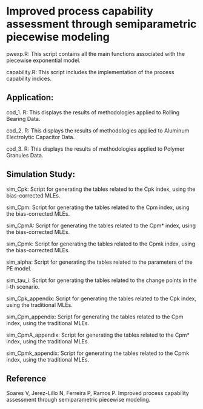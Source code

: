 # Improved process capability assessment through semiparametric piecewise modeling

pwexp.R: This script contains all the main functions associated with the piecewise exponential model.

capability.R: This script includes the implementation of the process capability indices.

## Application:

cod_1. R: This displays the results of methodologies applied to Rolling Bearing Data.

cod_2. R: This displays the results of methodologies applied to Aluminum Electrolytic Capacitor Data.

cod_3. R: This displays the results of methodologies applied to Polymer Granules Data.

## Simulation Study:

sim_Cpk: Script for generating the tables related to the Cpk index, using the bias-corrected MLEs.

sim_Cpm: Script for generating the tables related to the Cpm index, using the bias-corrected MLEs.

sim_CpmA: Script for generating the tables related to the Cpm* index, using the bias-corrected MLEs.

sim_Cpmk: Script for generating the tables related to the Cpmk index, using the bias-corrected MLEs.

sim_alpha: Script for generating the tables related to the parameters of the PE model.

sim_tau_i: Script for generating the tables related to the change points in the i-th scenario.

sim_Cpk_appendix: Script for generating the tables related to the Cpk index, using the traditional MLEs.

sim_Cpm_appendix: Script for generating the tables related to the Cpm index, using the traditional MLEs.

sim_CpmA_appendix: Script for generating the tables related to the Cpm* index, using the traditional MLEs.

sim_Cpmk_appendix: Script for generating the tables related to the Cpmk index, using the traditional MLEs.

## Reference
Soares V, Jerez-Lillo N, Ferreira P, Ramos P. Improved process capability assessment through semiparametric piecewise modeling.
